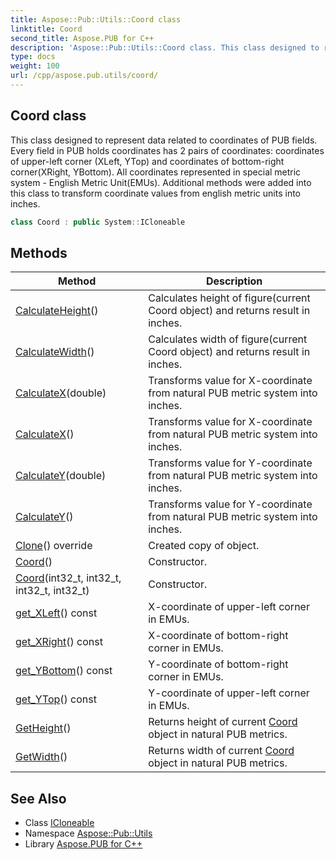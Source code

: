 ```yaml
---
title: Aspose::Pub::Utils::Coord class
linktitle: Coord
second_title: Aspose.PUB for C++
description: 'Aspose::Pub::Utils::Coord class. This class designed to represent data related to coordinates of PUB fields. Every field in PUB holds coordinates has 2 pairs of coordinates: coordinates of upper-left corner (XLeft, YTop) and coordinates of bottom-right corner(XRight, YBottom). All coordinates represented in special metric system - English Metric Unit(EMUs). Additional methods were added into this class to transform coordinate values from english metric units into inches in C++.'
type: docs
weight: 100
url: /cpp/aspose.pub.utils/coord/
---
```

## Coord class


This class designed to represent data related to coordinates of PUB fields. Every field in PUB holds coordinates has 2 pairs of coordinates: coordinates of upper-left corner (XLeft, YTop) and coordinates of bottom-right corner(XRight, YBottom). All coordinates represented in special metric system - English Metric Unit(EMUs). Additional methods were added into this class to transform coordinate values from english metric units into inches.

```cpp
class Coord : public System::ICloneable
```

## Methods

| Method | Description |
| --- | --- |
| [CalculateHeight](./calculateheight/)() | Calculates height of figure(current Coord object) and returns result in inches. |
| [CalculateWidth](./calculatewidth/)() | Calculates width of figure(current Coord object) and returns result in inches. |
| [CalculateX](./calculatex/)(double) | Transforms value for X-coordinate from natural PUB metric system into inches. |
| [CalculateX](./calculatex/)() | Transforms value for X-coordinate from natural PUB metric system into inches. |
| [CalculateY](./calculatey/)(double) | Transforms value for Y-coordinate from natural PUB metric system into inches. |
| [CalculateY](./calculatey/)() | Transforms value for Y-coordinate from natural PUB metric system into inches. |
| [Clone](./clone/)() override | Created copy of object. |
| [Coord](./coord/)() | Constructor. |
| [Coord](./coord/)(int32_t, int32_t, int32_t, int32_t) | Constructor. |
| [get_XLeft](./get_xleft/)() const | X-coordinate of upper-left corner in EMUs. |
| [get_XRight](./get_xright/)() const | X-coordinate of bottom-right corner in EMUs. |
| [get_YBottom](./get_ybottom/)() const | Y-coordinate of bottom-right corner in EMUs. |
| [get_YTop](./get_ytop/)() const | Y-coordinate of upper-left corner in EMUs. |
| [GetHeight](./getheight/)() | Returns height of current [Coord](./) object in natural PUB metrics. |
| [GetWidth](./getwidth/)() | Returns width of current [Coord](./) object in natural PUB metrics. |
## See Also

* Class [ICloneable](../../system/icloneable/)
* Namespace [Aspose::Pub::Utils](../)
* Library [Aspose.PUB for C++](../../)
